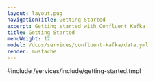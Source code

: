 ```yaml
---
layout: layout.pug
navigationTitle: Getting Started
excerpt: Getting started with Confluent Kafka
title: Getting Started
menuWeight: 12
model: /dcos/services/confluent-kafka/data.yml
render: mustache
---
```


#include /services/include/getting-started.tmpl

